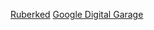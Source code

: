 [Ruberked](https://rubriked-com.addpotion.com/)
[Google Digital Garage](https://grow.google/intl/uk/certificate-validation/)
